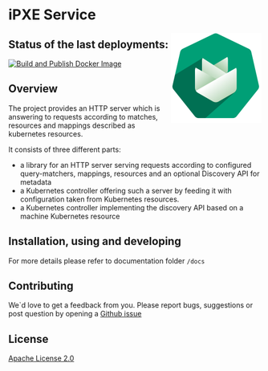 # iPXE Service

<img src="./docs/assets/logo.png" alt="Logo of the project" align="right">

## Status of the last deployments:
[![Build and Publish Docker Image](https://github.com/ironcore-dev/ipxe-service/actions/workflows/publish-docker.yml/badge.svg)](https://github.com/ironcore-dev/ipxe-service/actions/workflows/publish-docker.yml)

## Overview 

The project provides an HTTP server which is answering to requests according to matches, resources and mappings described as kubernetes resources.

It consists of three different parts:

 - a library for an HTTP server serving requests according to configured query-matchers, mappings, resources and an optional Discovery API for metadata
 - a Kubernetes controller offering such a server by feeding it with configuration taken from Kubernetes resources.
 - a Kubernetes controller implementing the discovery API based on a machine Kubernetes resource

## Installation, using and developing 

For more details please refer to documentation folder `/docs`

## Contributing 

We`d love to get a feedback from you. 
Please report bugs, suggestions or post question by opening a [Github issue]()

## License

[Apache License 2.0](LICENCE)
